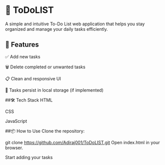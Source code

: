 # 📝 ToDoLIST
A simple and intuitive To-Do List web application that helps you stay organized and manage your daily tasks efficiently.

## 🚀 Features
✅ Add new tasks

🗑️ Delete completed or unwanted tasks

📋 Clean and responsive UI

💾 Tasks persist in local storage (if implemented)

##🛠️ Tech Stack
HTML

CSS

JavaScript

##📦 How to Use
Clone the repository:

git clone https://github.com/Adiraj001/ToDoLIST.git
Open index.html in your browser.

Start adding your tasks
